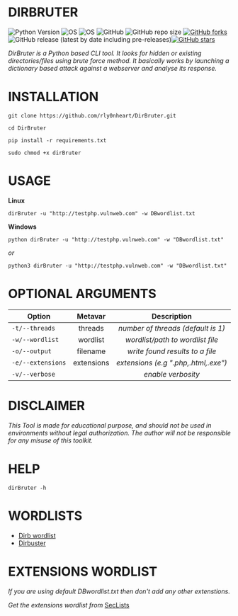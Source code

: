 # DIRBRUTER

![Python Version](https://img.shields.io/badge/python-3.x-blue?style=for-the-badge&logo=python)
![OS](https://img.shields.io/badge/OS-GNU%2FLinux-red?style=for-the-badge&logo=linux)
![OS](https://img.shields.io/badge/OS-Windows-blue?style=for-the-badge&logo=windows)
![GitHub](https://img.shields.io/github/license/rly0nheart/DirBruter?style=for-the-badge)
![GitHub repo size](https://img.shields.io/github/repo-size/rly0nheart/DirBruter?style=for-the-badge)
[![GitHub forks](https://img.shields.io/github/forks/rly0nheart/DirBruter?style=for-the-badge)](https://github.com/rly0nheart/DirBruter/network)
![GitHub release (latest by date including pre-releases)](https://img.shields.io/github/v/release/rly0nheart/DirBruter?include_prereleases&style=for-the-badge)[![GitHub stars](https://img.shields.io/github/stars/rly0nheart/DirBruter?style=for-the-badge)](https://github.com/rly0nheart/DirBruter/stargazers)

*DirBruter is a Python based CLI tool. It looks for hidden or existing directories/files using brute force method. It basically works by launching a dictionary based attack against a webserver and analyse its response.*

# INSTALLATION

```
git clone https://github.com/rly0nheart/DirBruter.git
```

```
cd DirBruter
```

```
pip install -r requirements.txt
```

```
sudo chmod +x dirBruter
```


# USAGE

**Linux**
```
dirBruter -u "http://testphp.vulnweb.com" -w DBwordlist.txt
```

**Windows**

```
python dirBruter -u "http://testphp.vulnweb.com" -w "DBwordlist.txt"
```

*or*
```
python3 dirBruter -u "http://testphp.vulnweb.com" -w "DBwordlist.txt"
```

# OPTIONAL ARGUMENTS
| Option       | Metavar | Description |
| ------------- |:---------:|:---------:|
| ``-t/--threads`` | threads |  *number of threads (default is 1)* |
| ``-w/--wordlist`` | wordlist |  *wordlist/path to wordlist file* |
| ``-o/--output`` | filename |  *write found results to a file* |
| ``-e/--extensions`` | extensions | *extensions (e.g ".php,.html,.exe")* |
| ``-v/--verbose`` |  |  *enable verbosity* |

# DISCLAIMER

*This Tool is made for educational purpose, and should not be used in environments without legal authorization. The author will not be responsible for any misuse of this toolkit.*


# HELP
```
dirBruter -h
```

# WORDLISTS
 
* [Dirb wordlist](https://github.com/v0re/dirb/tree/master/wordlists)
* [Dirbuster](https://github.com/daviddias/node-dirbuster/tree/master/lists)


# EXTENSIONS WORDLIST
*If you are using default DBwordlist.txt then don't add any other extenstions.*

*Get the extensions wordlist from* [SecLists](https://github.com/danielmiessler/SecLists/blob/master/Discovery/Web-Content/web-extensions.txt)
